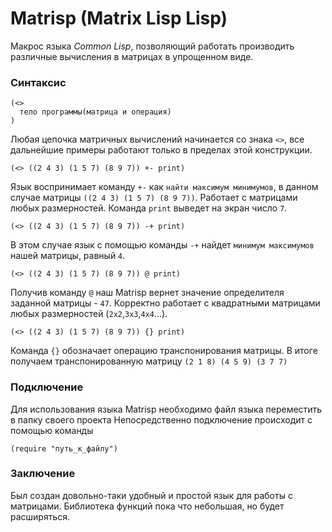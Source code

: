 # Matrisp (Matrix Lisp Lisp)

Макрос языка _Common Lisp_, позволяющий работать производить различные вычисления в матрицах в упрощенном виде. 


### Синтаксис

```common-lisp
(<>
  тело программы(матрица и операция)
)
```

Любая цепочка матричных вычислений начинается со знака `<>`, все дальнейшие примеры работают только в пределах этой конструкции.



```common-lisp
(<> ((2 4 3) (1 5 7) (8 9 7)) +- print) 
```

Язык воспринимает команду `+-` как `найти максимум минимумов`, в данном случае матрицы `((2 4 3) (1 5 7) (8 9 7))`.
Работает с матрицами любых размерностей.
Команда `print` выведет на экран число `7`.




```common-lisp
(<> ((2 4 3) (1 5 7) (8 9 7)) -+ print) 
```

В этом случае язык с помощью команды `-+` найдет `минимум максимумов` нашей матрицы, равный `4`.




```common-lisp
(<> ((2 4 3) (1 5 7) (8 9 7)) @ print)
```

Получив команду `@` наш Matrisp вернет значение определителя заданной матрицы -  `47`.
Корректно работает с квадратными матрицами любых размерностей (`2x2`,`3x3`,`4x4`...).




```common-lisp
(<> ((2 4 3) (1 5 7) (8 9 7)) {} print)
```

Команда `{}` обозначает операцию транспонирования матрицы. В итоге получаем транспонированную матрицу `(2 1 8) (4 5 9) (3 7 7)`

### Подключение

Для использования языка Matrisp необходимо файл языка переместить в папку своего проекта
Непосредственно подключение происходит с помощью команды

```common-lisp
(require "путь_к_файлу")
```


### Заключение

Был создан довольно-таки удобный и простой язык для работы с матрицами.
Библиотека функций пока что небольшая, но будет расширяться.
